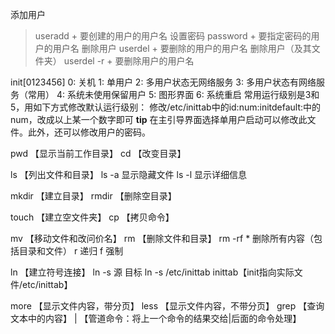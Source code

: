 添加用户 
> useradd + 要创建的用户的用户名
设置密码
> password + 要指定密码的用户的用户名
删除用户
> userdel + 要删除的用户的用户名
删除用户（及其文件夹）
> userdel -r + 要删除用户的用户名

init[0123456]
0: 关机
1: 单用户
2: 多用户状态无网络服务
3: 多用户状态有网络服务（常用）
4: 系统未使用保留用户
5: 图形界面
6: 系统重启
常用运行级别是3和5，用如下方式修改默认运行级别：
修改/etc/inittab中的id:num:initdefault:中的num，改成以上某一个数字即可
**tip**
在主引导界面选择单用户启动可以修改此文件。此外，还可以修改用户的密码。

pwd     【显示当前工作目录】
cd      【改变目录】

ls      【列出文件和目录】
ls -a    显示隐藏文件
ls -l    显示详细信息

mkdir   【建立目录】
rmdir   【删除空目录】

touch   【建立空文件夹】
cp      【拷贝命令】

mv      【移动文件和改问价名】
rm      【删除文件和目录】
rm -rf * 删除所有内容（包括目录和文件） r 递归 f 强制

ln      【建立符号连接】
ln -s 源 目标
ln -s /etc/inittab inittab【init指向实际文件/etc/inittab】

more    【显示文件内容，带分页】
less    【显示文件内容，不带分页】
grep    【查询文本中的内容】
|       【管道命令：将上一个命令的结果交给|后面的命令处理】
